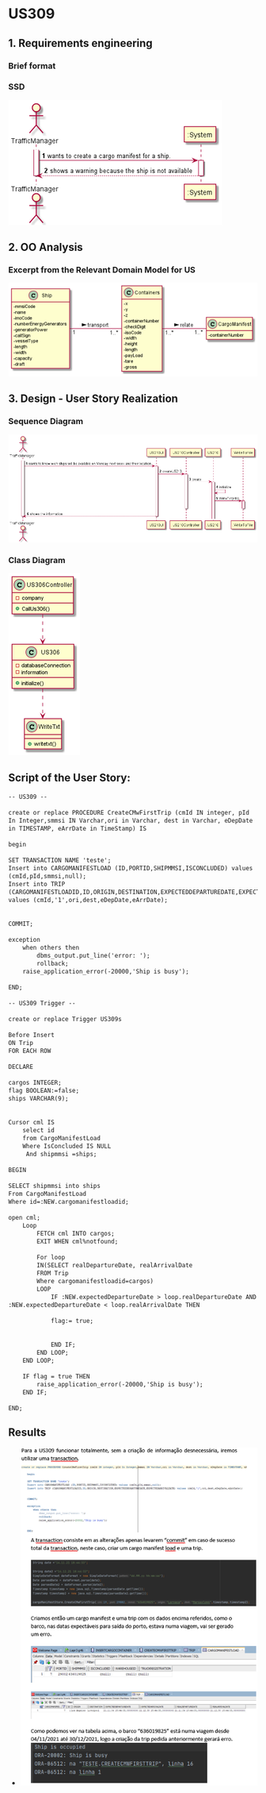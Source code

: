 # US309


## 1. Requirements engineering

### Brief format


### SSD

![SSD_US309.png](US309_SSD.png)


## 2. OO Analysis


### Excerpt from the Relevant Domain Model for US

![DM_US309.png](US309_DM.png)


## 3. Design - User Story Realization


### Sequence Diagram

![SD_US309.png](US309_SD.png)

### Class Diagram

![CD_US309.png](US309_CD.png)

## Script of the User Story:

    -- US309 --

    create or replace PROCEDURE CreateCMwFirstTrip (cmId IN integer, pId In Integer,smmsi IN Varchar,ori in Varchar, dest in Varchar, eDepDate in TIMESTAMP, eArrDate in TimeStamp) IS

    begin

    SET TRANSACTION NAME 'teste';
    Insert into CARGOMANIFESTLOAD (ID,PORTID,SHIPMMSI,ISCONCLUDED) values (cmId,pId,smmsi,null);
    Insert into TRIP (CARGOMANIFESTLOADID,ID,ORIGIN,DESTINATION,EXPECTEDDEPARTUREDATE,EXPECTEDARRIVALDATE) values (cmId,'1',ori,dest,eDepDate,eArrDate);


    COMMIT;

    exception
        when others then
            dbms_output.put_line('error: ');
            rollback;
        raise_application_error(-20000,'Ship is busy');

    END;

    -- US309 Trigger --

    create or replace Trigger US309s

    Before Insert
    ON Trip
    FOR EACH ROW

    DECLARE

    cargos INTEGER;
    flag BOOLEAN:=false;
    ships VARCHAR(9);


    Cursor cml IS
        select id
        from CargoManifestLoad
        Where IsConcluded IS NULL
         And shipmmsi =ships;

    BEGIN

    SELECT shipmmsi into ships
    From CargoManifestLoad
    Where id=:NEW.cargomanifestloadid;

    open cml;
        Loop
            FETCH cml INTO cargos;
            EXIT WHEN cml%notfound;

            For loop
            IN(SELECT realDepartureDate, realArrivalDate
            FROM Trip
            Where cargomanifestloadid=cargos)
            LOOP
                IF :NEW.expectedDepartureDate > loop.realDepartureDate AND :NEW.expectedDepartureDate < loop.realArrivalDate THEN

                flag:= true;


                END IF;
            END LOOP;
        END LOOP;

        IF flag = true THEN
            raise_application_error(-20000,'Ship is busy');
        END IF;

    END;

## Results

* ![US309_DecisionMaking.png](US309_DecisionMaking.png)
